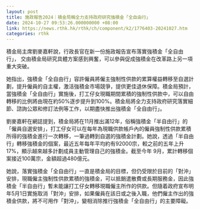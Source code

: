 ```yaml
---
layout: post
title: 施政報告2024｜積金局稱全力支持政府研究強積金「全自由行」
date: 2024-10-27 09:53:26.000000000 +08:00
link: https://news.rthk.hk/rthk/ch/component/k2/1776403-20241027.htm
categories: rthk
---
```


積金局主席劉麥嘉軒說，行政長官在新一份施政報告宣布落實強積金「全自由行」， 交由積金局研究具體方案感到興奮，可以參與促成強積金在改革路上另一項重大突破。

她指出，強積金「全自由行」容許僱員將僱主強制性供款的累算權益轉移至自選計劃，提升僱員的自主權，激活強積金市場競爭，提供更佳退休保障。積金局預計，當強積金「全自由行」實施後，打工仔女現職期間累積的強制性供款中，可以自由轉移的比例將由現在約50%逐步提升到100%。積金局將全力支持政府研究落實細節、諮詢公眾和修訂法例等工作，以期盡快推出強積金「全自由行」。

劉麥嘉軒在網誌提到，積金局將在11月推出滿12年，俗稱強積金「半自由行」的「僱員自選安排」，打工仔女可以在每年為現職供款帳戶內的僱員強制性供款累積所得的強積金進行一次轉移，一筆過轉到自選的強積金計劃。她說，透過「半自由行」轉移強積金的個案，最近五年每年平均約有92000宗，較之前的五年上升17%，顯示越來越多計劃成員主動管理自己的強積金。截至今年 9月，累計轉移個案接近100萬宗，金額超過480億元。

她說，落實強積金「全自由行」一直是積金局的目標，但仍受限於目前的「對沖」安排，現職僱主強制性供款累積的強積金，可以抵銷遣散費或長期服務金，因此強積金「半自由行」暫未能讓打工仔女轉移現職僱主所作的供款。但隨着政府宣布明年5月1日實施取消「對沖」安排，如果僱員在該日或之後入職，他們僱主作出的強積金供款，將不可用作「對沖」，變相消除推行強積金「全自由行」的主要障礙。
